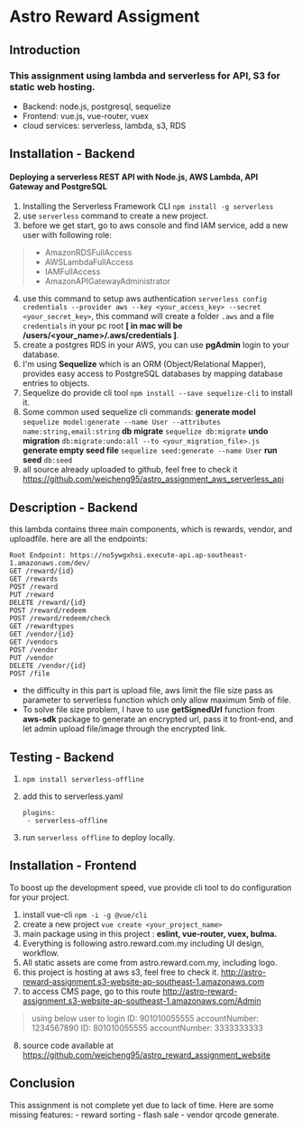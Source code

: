 
# Astro Reward Assigment
## Introduction
### This assignment using lambda and serverless for API, S3 for static web hosting.
- Backend:  node.js, postgresql, sequelize
- Frontend: vue.js, vue-router, vuex
- cloud services: serverless, lambda, s3, RDS

## Installation - Backend
#### Deploying a serverless REST API with Node.js, AWS Lambda, API Gateway and PostgreSQL

1. Installing the Serverless Framework CLI `npm install -g serverless`
2. use `serverless` command to create a new project.
3. before we get start, go to aws console and find IAM service, add a new user with following role:
> - AmazonRDSFullAccess
> - AWSLambdaFullAccess
> - IAMFullAccess
> - AmazonAPIGatewayAdministrator
4. use this command to setup aws authentication `serverless config credentials --provider aws --key <your_access_key> --secret <your_secret_key>`, this command will create a folder `.aws` and a file  `credentials` in your pc root **[ in mac will be /users/<your_name>/.aws/credentials ]**.
5. create a postgres RDS in your AWS, you can use **pgAdmin** login to your database.
6. I'm using **Sequelize** which is an ORM (Object/Relational Mapper), provides easy access to PostgreSQL databases by mapping database entries to objects.
7. Sequelize do provide cli tool `npm install --save sequelize-cli` to install it.
8. Some common used sequelize cli commands:
    **generate model**
    `sequelize model:generate --name User --attributes name:string,email:string`
    **db migrate**
    `sequelize db:migrate`
    **undo migration**
    `db:migrate:undo:all --to <your_migration_file>.js`
    **generate empty seed file**
    `sequelize seed:generate --name User`
    **run seed**
    `db:seed`
9.	 all source already uploaded to github, feel free to check it https://github.com/weicheng95/astro_assignment_aws_serverless_api


## Description - Backend
this lambda contains three main components, which is rewards, vendor, and uploadfile. 
here are all the endpoints: 

    Root Endpoint: https://no5ywgxhsi.execute-api.ap-southeast-1.amazonaws.com/dev/
    GET /reward/{id}
    GET /rewards
    POST /reward
    PUT /reward
    DELETE /reward/{id}
    POST /reward/redeem
    POST /reward/redeem/check
    GET /rewardtypes
    GET /vendor/{id}
    GET /vendors
    POST /vendor
    PUT /vendor
    DELETE /vendor/{id}
    POST /file

- the difficulty in this part is upload file, aws limit the file size pass as parameter to serverless function which only allow maximum 5mb of file.
- To solve file size problem, I have to use **getSignedUrl** function from **aws-sdk** package to generate an encrypted url, pass it to front-end, and let admin upload file/image through the encrypted link.

## Testing - Backend
1. `npm install serverless-offline`
2. add this to serverless.yaml 
    ````
    plugins: 
     - serverless-offline
    ````

3. run `serverless offline` to deploy locally.

## Installation - Frontend
To boost up the development speed, vue provide cli tool to do configuration for your project.

1. install vue-cli `npm -i -g @vue/cli`
2. create a new project `vue create <your_project_name>`
3. main package using in this project : **eslint, vue-router, vuex, bulma.**
4. Everything is following astro.reward.com.my including UI design, workflow.
5. All static assets are come from astro.reward.com.my, including logo.
6. this project is hosting at aws s3, feel free to check it. http://astro-reward-assignment.s3-website-ap-southeast-1.amazonaws.com
7. to access CMS page, go to this route http://astro-reward-assignment.s3-website-ap-southeast-1.amazonaws.com/Admin
> using below user to login
    ID: 901010055555	accountNumber: 1234567890
    ID: 801010055555	accountNumber: 3333333333
8. source code available at https://github.com/weicheng95/astro_reward_assignment_website


## Conclusion

This assignment is not complete yet due to lack of time. 
Here are some missing features:
    - reward sorting
    - flash sale
    - vendor qrcode generate.
